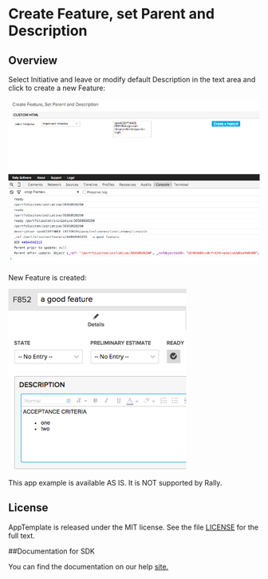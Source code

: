 Create Feature, set Parent and Description
=========================

## Overview

Select Initiative and leave or modify default Description in the text area and click to create a new Feature:

![](pic1.png)

New Feature is created:

![](pic2.png)

This app example is available AS IS. It is NOT supported by Rally.

## License

AppTemplate is released under the MIT license.  See the file [LICENSE](./LICENSE) for the full text.

##Documentation for SDK

You can find the documentation on our help [site.](https://help.rallydev.com/apps/2.0/doc/)
